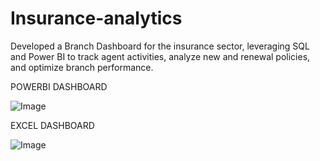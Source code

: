 # Insurance-analytics
Developed a Branch Dashboard for the insurance sector, leveraging SQL and Power BI to track agent activities, analyze new and renewal policies, and optimize branch performance.

POWERBI DASHBOARD

![Image](https://github.com/user-attachments/assets/e36846ee-19b0-41b6-80c5-a09cbfa07d39) 



EXCEL DASHBOARD

![Image](https://github.com/user-attachments/assets/784163d9-5cef-4f50-a647-45ab70d54178)
